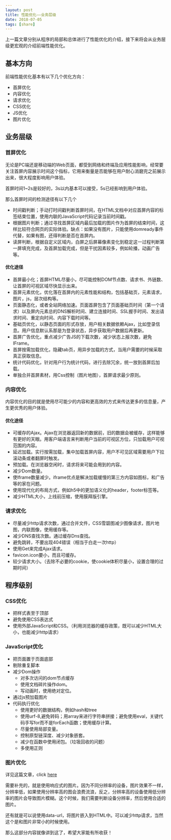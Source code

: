 ```yaml
---
layout: post
title: 性能优化——业务层级
date: 2018-07-05
tags: [share]
---
```


上一篇文章分别从程序的局部和总体进行了性能优化的介绍，接下来将会从业务层级更宏观的介绍前端性能优化。

## 基本方向

前端性能优化基本有以下几个优化方向：

- 首屏优化
- 内容优化
- 请求优化
- CSS优化
- JS优化
- 图片优化

## 业务层级

### 首屏优化

无论是PC端还是移动端的Web页面，都受到网络和终端及应用性能影响，经常要关注首屏内容展示时间这个指标，它用来衡量是否能够在用户耐心消磨完之前展示出来，很大程度影响用户体验。

首屏时间1~2s是较好的，3s以内基本可以接受，5s已经影响到用户体验。

那么首屏时间的检测途径有以下几个

- 时间戳判断；手动打时间戳判断首屏时间，在HTML文档中对应首屏内容的标签结束位置，使用内联的JavaScript代码记录当前时间戳。
- 根据图片判断；通过寻找首屏区域内最后加载的图片作为首屏的结束时间，这样比较符合网页的实际体验。缺点：如果没有图片，只能使用domready事件代替，如果有图，还得判断是否在首屏内。
- 读屏判断，根据自定义区域内，白屏之后屏幕像素变化到稳定这一过程判断第一屏填充完成，及首屏加载完成，但是干扰因素较多，例如轮播，动画广告等。

#### 优化途径

- 首屏最小化；首屏HTML尽量小，尽可能控制DOM节点数、请求书、外链数、让首屏的可视区域尽快显示出来。
- 首屏元素优化，优化落在首屏内的元素性能和结构，包括基础页，元素请求，图片，js，层次结构等。
- 页面静态化，或者全站网络加速。页面首屏包含了页面基础页时间（第一个请求）以及屏内元素总的DNS解析时间、建立连接时间、SSL握手时间、发出请求时间、重定向时间、内容下载时间等。
- 基础页优化，以静态页面的形式存放，用户相关数据依赖Ajax，比如登录信息。用户信息默认系那是为登录状态，异步获取用户数据后再更新。
- 首屏广告优化，重点减少广告JS的下载次数，减少状态上报次数，避免IFrame。
- 首屏按需加载优化，隐藏tab页，用异步加载的方式，当用户需要的时候采取真正获取信息。
- 统计代码优化，针对用户行为统计代码，进行去除冗余，统一放到首屏后加载。
- 单独合并首屏素材，用Css控制（图片地图），首屏请求最少原则。

### 内容优化

内容优化的目的就是使用尽可能少的内容和更高效的方式来传达更多的信息量，产生更优秀的用户体验。

#### 优化途径

- 可缓存的Ajax。Ajax在浏览器返回新的数据前，旧的数据会被缓存，这样能够有更好的天眼。用客户端语言来判断用户当前的可视区方位，只加载用户可视范围的内容。
- 延迟加载。实行按需加载，集中加载首屏内容，用户不可见区域需要用户下拉滚动条或者翻屏时触发。
- 预加载。在浏览器空闲时，请求将来可能会用到的内容。
- 减少Dom数量。
- 使Iframe数量减少。iframe优点是解决加载缓慢的第三方内容如图标，和广告等的家在问题。
- 使用现代化的布局方式，例如h5中的更加语义化的header，footer标签等。
- 减少HTML大小，上线前压缩，使用膜拜版引擎。

### 请求优化

- 尽量减少http请求次数，通过合并文件，CSS雪碧图减少图像请求，图片地图，内联图像，使用缓存等。
- 减少DNS查找次数。通过缓存Dns查找。
- 避免跳转，不要出现404错误（相当于白走一次http）
- 使用Get来完成Ajax请求。
- favicon.icon要小，而且可缓存。
- 较少请求大小。（去除不必要的cookie，使cookie体积尽量小，设置合理的过期时间）

## 程序级别

### CSS优化

- 把样式表至于顶部
- 避免使用CSS表达式
- 使用外部JavaScript和CSS。（利用浏览器的缓存政策，既可以减少HTML大小，也能减少http请求）

### JavaScript优化

- 把页面置于页面底部
- 剔除重复脚本
- 减少Dom操作
    - 对多次访问的dom节点缓存
    - 使用文档碎片操作dom。
    - 写动画时，使用绝对定位。
- 通过js预加载图片
- 代码执行优化
    - 使用更好的数据结构，例如hash和tree
    - 使用urf-8,避免转码；用array来进行字符串拼接；避免使用eval，关键代码手写for而不是forEach函数；使用缓存计算。
    - 尽量使用局部变量。
    - 控制原型链深度、减少对象嵌套。
    - 减少在函数中使用闭包。（垃圾回收的问题）
    - 多使用正则

### 图片优化

详见这篇文章，click [here](http://leunggabou.com/2018/02/02/Picture-quality/)

需要补充的，就是使用响应式的图片。因为不同分辨率的设备，图片效果不一样，分辨率低，如果使用分辨率高的图会浪费流浪，反之，分辨率高的设备使用低分辨率的图片会导致图片模糊。这个时候，我们需要判断设备分辨率，然后使用合适的图片。

还有就是可以说使用data-url，将图片嵌入到HTML中。可以减少http请求，当然这个是和图片非常小的时候使用。

那么这部分内容就像讲到这了，希望大家能有所收获！